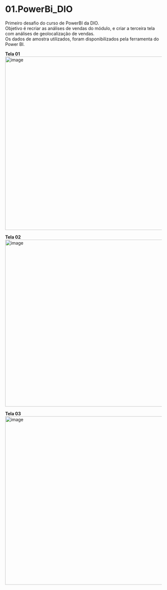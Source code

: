 # 01.PowerBi_DIO
Primeiro desafio do curso de PowerBI da DIO.<br>
Objetivo é recriar as análises de vendas do módulo, e criar a terceira tela com análises de geolocalização de vendas. <br>
Os dados de amostra utilizados, foram disponibilizados pela ferramenta do Power BI.

<b>Tela 01</b>
<img width="1000" height="556" alt="image" src="https://github.com/user-attachments/assets/a3655a99-4a1e-47a6-ab39-f618b76efc56" />

<b>Tela 02</b>
<img width="1006" height="535" alt="image" src="https://github.com/user-attachments/assets/531dc834-e313-47b3-b0a4-1d8f0605b978" />

<b>Tela 03</b>
<img width="1070" height="540" alt="image" src="https://github.com/user-attachments/assets/5313703f-8006-4e62-85cb-652af559c4fd" />



